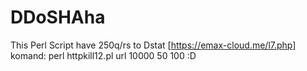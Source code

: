 # DDoSHAha
This Perl Script have 250q/rs to Dstat [https://emax-cloud.me/l7.php]
komand: perl httpkill12.pl url 10000 50 100 :D
